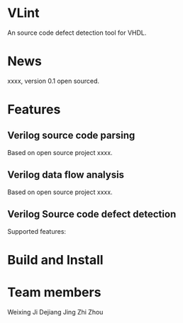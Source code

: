# VLint
An source code defect detection tool for VHDL.

# News
xxxx, version 0.1 open sourced.

# Features
## Verilog source code parsing
Based on open source project xxxx.
## Verilog data flow analysis
Based on open source project xxxx.

## Verilog Source code defect detection
Supported features:

# Build and Install


# Team members
Weixing Ji
Dejiang Jing
Zhi Zhou
